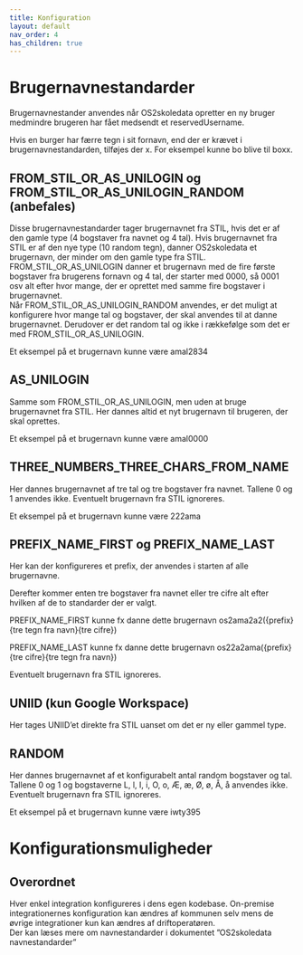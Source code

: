 ```yaml
---
title: Konfiguration
layout: default
nav_order: 4
has_children: true
---
```


# Brugernavnestandarder

Brugernavnestander anvendes når OS2skoledata opretter en ny bruger medmindre brugeren har fået medsendt et reservedUsername.

Hvis en burger har færre tegn i sit fornavn, end der er krævet i brugernavnestandarden, tilføjes der x. For eksempel kunne bo blive til boxx.

## FROM_STIL_OR_AS_UNILOGIN og FROM_STIL_OR_AS_UNILOGIN_RANDOM (anbefales)

Disse brugernavnestandarder tager brugernavnet fra STIL, hvis det er af den gamle type (4 bogstaver fra navnet og 4 tal). Hvis brugernavnet fra STIL er af den nye type (10 random tegn), danner OS2skoledata et brugernavn, der minder om den gamle type fra STIL. FROM_STIL_OR_AS_UNILOGIN danner et brugernavn med de fire første bogstaver fra brugerens fornavn og 4 tal, der starter med 0000, så 0001 osv alt efter hvor mange, der er oprettet med samme fire bogstaver i brugernavnet.  
Når FROM_STIL_OR_AS_UNILOGIN_RANDOM anvendes, er det muligt at konfigurere hvor mange tal og bogstaver, der skal anvendes til at danne brugernavnet. Derudover er det random tal og ikke i rækkefølge som det er med FROM_STIL_OR_AS_UNILOGIN.

Et eksempel på et brugernavn kunne være amal2834

## AS_UNILOGIN

Samme som FROM_STIL_OR_AS_UNILOGIN, men uden at bruge brugernavnet fra STIL. Her dannes altid et nyt brugernavn til brugeren, der skal oprettes.

Et eksempel på et brugernavn kunne være amal0000

## THREE_NUMBERS_THREE_CHARS_FROM_NAME

Her dannes brugernavnet af tre tal og tre bogstaver fra navnet. Tallene 0 og 1 anvendes ikke. Eventuelt brugernavn fra STIL ignoreres.

Et eksempel på et brugernavn kunne være 222ama

## PREFIX_NAME_FIRST og PREFIX_NAME_LAST

Her kan der konfigureres et prefix, der anvendes i starten af alle brugernavne.

Derefter kommer enten tre bogstaver fra navnet eller tre cifre alt efter hvilken af de to standarder der er valgt.

PREFIX_NAME_FIRST kunne fx danne dette brugernavn os2ama2a2({prefix}{tre tegn fra navn}{tre cifre})

PREFIX_NAME_LAST kunne fx danne dette brugernavn os22a2ama({prefix}{tre cifre}{tre tegn fra navn})

Eventuelt brugernavn fra STIL ignoreres.

## UNIID (kun Google Workspace)

Her tages UNIID’et direkte fra STIL uanset om det er ny eller gammel type.

## RANDOM

Her dannes brugernavnet af et konfigurabelt antal random bogstaver og tal. Tallene 0 og 1 og bogstaverne L, l, I, i, O, o, Æ, æ, Ø, ø, Å, å anvendes ikke. Eventuelt brugernavn fra STIL ignoreres.

Et eksempel på et brugernavn kunne være iwty395

# Konfigurationsmuligheder

## Overordnet

Hver enkel integration konfigureres i dens egen kodebase. On-premise integrationernes konfiguration kan ændres af kommunen selv mens de øvrige integrationer kun kan ændres af driftoperatøren.  
Der kan læses mere om navnestandarder i dokumentet ”OS2skoledata navnestandarder”